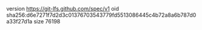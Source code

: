 version https://git-lfs.github.com/spec/v1
oid sha256:d6e7271f7d2d3c01376703543779fd5513086445c4b72a8a6b787d0a33f27d1a
size 76198
